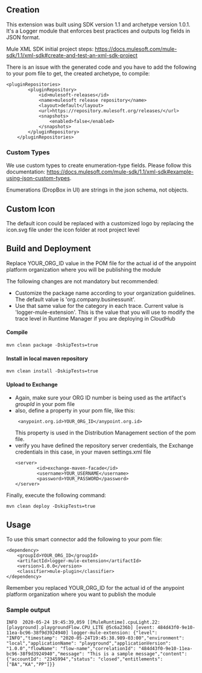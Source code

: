 ## Creation

This extension was built using SDK version 1.1 and archetype version 1.0.1.
It's a Logger module that enforces best practices and outputs log fields in JSON format.

Mule XML SDK initial project steps:
https://docs.mulesoft.com/mule-sdk/1.1/xml-sdk#create-and-test-an-xml-sdk-project

There is an issue with the generated code and you have to add the following to your pom file
to get, the created archetype, to compile:

```
<pluginRepositories>
        <pluginRepository>
            <id>mulesoft-releases</id>
            <name>mulesoft release repository</name>
            <layout>default</layout>
            <url>https://repository.mulesoft.org/releases/</url>
            <snapshots>
                <enabled>false</enabled>
            </snapshots>
        </pluginRepository>
    </pluginRepositories>
```

### Custom Types

We use custom types to create enumeration-type fields. Please follow this documentation: https://docs.mulesoft.com/mule-sdk/1.1/xml-sdk#example-using-json-custom-types.

Enumerations (DropBox in UI) are strings in the json schema, not objects.

## Custom Icon

The default icon could be replaced with a customized logo by replacing the icon.svg file under the icon folder at root project level

## Build and Deployment

Replace YOUR_ORG_ID value in the POM file for the actual id of the anypoint platform organization where you will be 
publishing the module

The following changes are not mandatory but recommended:

* Customize the package name according to your organization guidelines. The default value is 'org.company.businessunit'.
* Use that same value for the category in each trace. Current value is 'logger-mule-extension'. This is the value
  that you will use to modify  the trace level in Runtime Manager if you are deploying in CloudHub

#### Compile
```
mvn clean package -DskipTests=true
```

#### Install in local maven repository

```
mvn clean install -DskipTests=true
````

#### Upload to Exchange 

* Again, make sure your ORG ID number is being used as the artifact's _groupId_ in your pom file
* also, define a property in your pom file, like this:
  ```
   <anypoint.org.id>YOUR_ORG_ID</anypoint.org.id>
  ```
  This property is used in the Distribution Management section of the pom file.
* verify you have defined the repository server credentials, the Exchange credentials in this case, in your maven settings.xml file
  ```
  <server>
          <id>exchange-maven-facade</id>
          <username>YOUR_USERNAME</username>
          <password>YOUR_PASSWORD</password>
  </server>
  ```

Finally, execute the following command:

```
mvn clean deploy -DskipTests=true
```

## Usage

To use this smart connector add the following to your pom file:
```
<dependency>
    <groupId>YOUR_ORG_ID</groupId>
	<artifactId>logger-mule-extension</artifactId>
	<version>1.0.0</version>
	<classifier>mule-plugin</classifier>
</dependency>
```

Remember you replaced YOUR_ORG_ID for the actual id of the anypoint platform organization where you want to 
publish the module

### Sample output

```
INFO  2020-05-24 19:45:39,059 [[MuleRuntime].cpuLight.22: [playground].playgroundFlow.CPU_LITE @5c6a236b] [event: 484d43f0-9e10-11ea-bc96-38f9d3924940] logger-mule-extension: {"level": "INFO","timestamp": "2020-05-24T19:45:38.989-03:00","environment": "local","applicationName": "playground","applicationVersion": "1.0.0","flowName": "flow-name","correlationId": "484d43f0-9e10-11ea-bc96-38f9d3924940","message": "This is a sample message","content": {"accountId": "2345994","status": "closed","entitlements": ["BA","KA","PP"]}}
```
